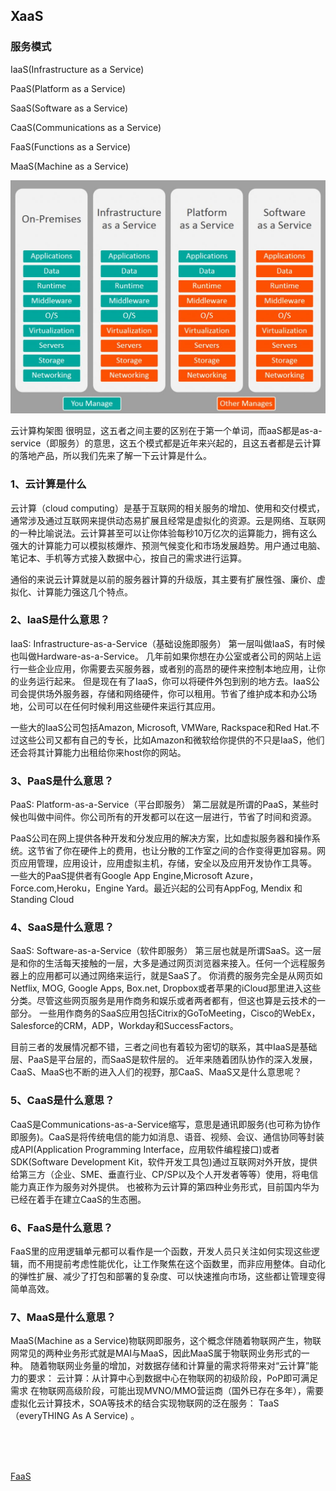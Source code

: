 ##  XaaS

### 服务模式

IaaS(Infrastructure as a Service)

PaaS(Platform as a Service)

SaaS(Software as a Service)

CaaS(Communications as a Service)

FaaS(Functions as a Service)

MaaS(Machine as a Service)

![](/imgs/xaasqubie.jpg)

云计算构架图
          很明显，这五者之间主要的区别在于第一个单词，而aaS都是as-a-service（即服务）的意思，这五个模式都是近年来兴起的，且这五者都是云计算的落地产品，所以我们先来了解一下云计算是什么。

### 1、云计算是什么

云计算（cloud computing）是基于互联网的相关服务的增加、使用和交付模式，通常涉及通过互联网来提供动态易扩展且经常是虚拟化的资源。云是网络、互联网的一种比喻说法。云计算甚至可以让你体验每秒10万亿次的运算能力，拥有这么强大的计算能力可以模拟核爆炸、预测气候变化和市场发展趋势。用户通过电脑、笔记本、手机等方式接入数据中心，按自己的需求进行运算。 

通俗的来说云计算就是以前的服务器计算的升级版，其主要有扩展性强、廉价、虚拟化、计算能力强这几个特点。

### 2、IaaS是什么意思？

IaaS: Infrastructure-as-a-Service（基础设施即服务） 第一层叫做IaaS，有时候也叫做Hardware-as-a-Service。
几年前如果你想在办公室或者公司的网站上运行一些企业应用，你需要去买服务器，或者别的高昂的硬件来控制本地应用，让你的业务运行起来。
但是现在有了IaaS，你可以将硬件外包到别的地方去。IaaS公司会提供场外服务器，存储和网络硬件，你可以租用。节省了维护成本和办公场地，公司可以在任何时候利用这些硬件来运行其应用。

一些大的IaaS公司包括Amazon, Microsoft, VMWare, Rackspace和Red Hat.不过这些公司又都有自己的专长，比如Amazon和微软给你提供的不只是IaaS，他们还会将其计算能力出租给你来host你的网站。
 

### 3、PaaS是什么意思？

PaaS: Platform-as-a-Service（平台即服务） 第二层就是所谓的PaaS，某些时候也叫做中间件。你公司所有的开发都可以在这一层进行，节省了时间和资源。

PaaS公司在网上提供各种开发和分发应用的解决方案，比如虚拟服务器和操作系统。这节省了你在硬件上的费用，也让分散的工作室之间的合作变得更加容易。网页应用管理，应用设计，应用虚拟主机，存储，安全以及应用开发协作工具等。
一些大的PaaS提供者有Google App Engine,Microsoft Azure，Force.com,Heroku，Engine Yard。最近兴起的公司有AppFog, Mendix 和 Standing Cloud

### 4、SaaS是什么意思？

SaaS: Software-as-a-Service（软件即服务）
第三层也就是所谓SaaS。这一层是和你的生活每天接触的一层，大多是通过网页浏览器来接入。任何一个远程服务器上的应用都可以通过网络来运行，就是SaaS了。
你消费的服务完全是从网页如Netflix, MOG, Google Apps, Box.net, Dropbox或者苹果的iCloud那里进入这些分类。尽管这些网页服务是用作商务和娱乐或者两者都有，但这也算是云技术的一部分。
一些用作商务的SaaS应用包括Citrix的GoToMeeting，Cisco的WebEx，Salesforce的CRM，ADP，Workday和SuccessFactors。
 
目前三者的发展情况都不错，三者之间也有着较为密切的联系，其中IaaS是基础层、PaaS是平台层的，而SaaS是软件层的。
近年来随着团队协作的深入发展，CaaS、MaaS也不断的进入人们的视野，那CaaS、MaaS又是什么意思呢？

### 5、CaaS是什么意思？


CaaS是Communications-as-a-Service缩写，意思是通讯即服务(也可称为协作即服务)。CaaS是将传统电信的能力如消息、语音、视频、会议、通信协同等封装成API(Application Programming Interface，应用软件编程接口)或者SDK(Software Development Kit，软件开发工具包)通过互联网对外开放，提供给第三方（企业、SME、垂直行业、CP/SP以及个人开发者等等）使用，将电信能力真正作为服务对外提供。
也被称为云计算的第四种业务形式，目前国内华为已经在着手在建立CaaS的生态圈。 

### 6、FaaS是什么意思？

FaaS里的应用逻辑单元都可以看作是一个函数，开发人员只关注如何实现这些逻辑，而不用提前考虑性能优化，让工作聚焦在这个函数里，而非应用整体。自动化的弹性扩展、减少了打包和部署的复杂度、可以快速推向市场，这些都让管理变得简单高效。

### 7、MaaS是什么意思？

MaaS(Machine as a Service)物联网即服务，这个概念伴随着物联网产生，物联网常见的两种业务形式就是MAI与MaaS，因此MaaS属于物联网业务形式的一种。
随着物联网业务量的增加，对数据存储和计算量的需求将带来对“云计算”能力的要求：
云计算：从计算中心到数据中心在物联网的初级阶段，PoP即可满足需求
在物联网高级阶段，可能出现MVNO/MMO营运商（国外已存在多年），需要虚拟化云计算技术，SOA等技术的结合实现物联网的泛在服务： TaaS （everyTHING As A Service) 。    



<br>

<br>

<br>

[FaaS](http://www.uml.org.cn/zjjs/202001023.asp)